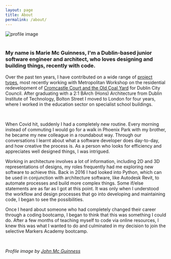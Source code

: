 ```yaml
---
layout: page
title: About
permalink: /about/
---
```


<div class="profile-image"> 
  <img class="profile-image" src="../public/hobbies/Profile.png" alt="profile image" >
</div>
<br>

### My name is Marie Mc Guinness, I'm a Dublin-based junior software engineer and architect, who loves designing and building things, recently with code. 

Over the past ten years, I have contributed on a wide range of [project types](https://mmguinness.github.io/portfolio/architecture/2022/06/05/Architecture-portfolio.html), most recently working with Metropolitan Workshop on the residential redevelopment of [Cromcastle Court and the Old Coal Yard](https://mmguinness.github.io/portfolio/CV/#employment) for Dublin City Council. After graduating with a 2:1 BArch (Hons) Architecture from Dublin Institute of Technology, Bolton Street I moved to London for four years, where I worked in the education sector on specialist school buildings.

<br>

When Covid hit, suddenly I had a completely new routine. Every morning instead of commuting I would go for a walk in Phoenix Park with my brother, he became my new colleague in a roundabout way. Through our conversations I learnt about what a software developer does day-to-day, and how creative the process is. As a person who looks for efficiency and appreciates well designed things, I was intrigued.

Working in architecture involves a lot of information, including 2D and 3D representations of designs, my roles frequently had me exploring new software to achieve this. Back in 2016 I had looked into Python, which can be used in conjunction with architecture software, like Autodesk Revit, to automate processes and build more complex things. Some if/else statements are as far as I got at this point. It was only when I understood the workflow and design processes that go into developing and maintaining code, I began to see the possibilities.

Once I heard about someone who had completely changed their career through a coding bootcamp, I began to think that this was something I could do. After a few months of teaching myself to code via online resources, I knew this was what I wanted to do and culminated in my decision to join the selective Markers Academy bootcamp.

<br>

_Profile image by [John Mc Guinness](https://www.johnmcguinness.art)_
